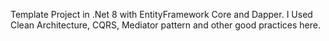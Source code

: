 Template Project in .Net 8 with EntityFramework Core and Dapper. I Used Clean Architecture, CQRS, Mediator pattern and  other good practices here. 
